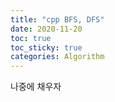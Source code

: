 ```yaml
---
title: "cpp BFS, DFS"
date: 2020-11-20
toc: true
toc_sticky: true
categories: Algorithm 
---
```

나중에 채우자



